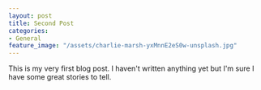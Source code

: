 ```yaml
---
layout: post
title: Second Post
categories:
- General
feature_image: "/assets/charlie-marsh-yxMnnE2eS0w-unsplash.jpg"
---
```


This is my very first blog post. I haven't written anything yet but I'm sure I have some great stories to tell.

